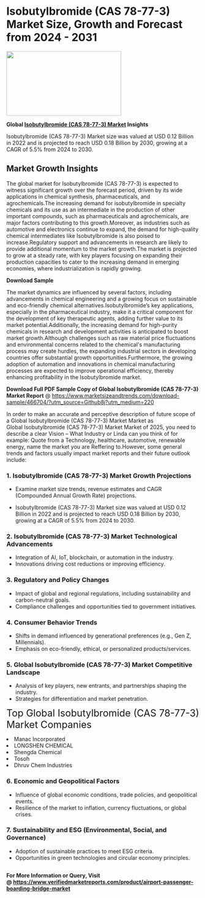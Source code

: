 <H1>Isobutylbromide (CAS 78-77-3) Market Size, Growth and Forecast from 2024 - 2031</H1><img class="aligncenter size-medium wp-image-584254" src="https://thirdeyenews.in/wp-content/uploads/2024/09/Global-Market-Research-300x168.jpeg" alt="" width="300" height="168" /><p><strong>Global&nbsp;<a href="https://www.marketsizeandtrends.com/download-sample/466704/?utm_source=Github8j?utm_medium=220">Isobutylbromide (CAS 78-77-3) Market</a> Insights</strong></p><p>Isobutylbromide (CAS 78-77-3) Market size was valued at USD 0.12 Billion in 2022 and is projected to reach USD 0.18 Billion by 2030, growing at a CAGR of 5.5% from 2024 to 2030.</p><p><h2>Market Growth Insights</h2> <p>The global market for Isobutylbromide (CAS 78-77-3) is expected to witness significant growth over the forecast period, driven by its wide applications in chemical synthesis, pharmaceuticals, and agrochemicals.The increasing demand for isobutylbromide in specialty chemicals and its use as an intermediate in the production of other important compounds, such as pharmaceuticals and agrochemicals, are major factors contributing to this growth.Moreover, as industries such as automotive and electronics continue to expand, the demand for high-quality chemical intermediates like Isobutylbromide is also poised to increase.Regulatory support and advancements in research are likely to provide additional momentum to the market growth.The market is projected to grow at a steady rate, with key players focusing on expanding their production capacities to cater to the increasing demand in emerging economies, where industrialization is rapidly growing.</p> <p><strong>Download Sample</strong></p> <p>The market dynamics are influenced by several factors, including advancements in chemical engineering and a growing focus on sustainable and eco-friendly chemical alternatives.Isobutylbromide’s key applications, especially in the pharmaceutical industry, make it a critical component for the development of key therapeutic agents, adding further value to its market potential.Additionally, the increasing demand for high-purity chemicals in research and development activities is anticipated to boost market growth.Although challenges such as raw material price fluctuations and environmental concerns related to the chemical's manufacturing process may create hurdles, the expanding industrial sectors in developing countries offer substantial growth opportunities.Furthermore, the growing adoption of automation and innovations in chemical manufacturing processes are expected to improve operational efficiency, thereby enhancing profitability in the Isobutylbromide market.<p><span class=""><strong>Download Full PDF Sample Copy of Global Isobutylbromide (CAS 78-77-3) Market Report</strong> @ <a href="https://www.marketsizeandtrends.com/download-sample/466704/?utm_source=Github8j?utm_medium=220" target="_blank">https://www.marketsizeandtrends.com/download-sample/466704/?utm_source=Github8j?utm_medium=220</a></span></p><p>In order to make an accurate and perceptive description of future scope of a Global&nbsp;Isobutylbromide (CAS 78-77-3) Market Market as Global&nbsp;Isobutylbromide (CAS 78-77-3) Market Market of 2025, you need to describe a clear Vision &ndash; What Industry or Linda can you think of for example: Quote from a Technology, healthcare, automotive, renewable energy, name the market you are Reffering to.However, some general trends and factors usually impact market reports and their future outlook include:</p><h3>1.&nbsp;<strong>Isobutylbromide (CAS 78-77-3) Market Growth Projections</strong></h3><ul><li>Examine market size trends, revenue estimates and CAGR (Compounded Annual Growth Rate) projections.</li><li><p>Isobutylbromide (CAS 78-77-3) Market size was valued at USD 0.12 Billion in 2022 and is projected to reach USD 0.18 Billion by 2030, growing at a CAGR of 5.5% from 2024 to 2030.</p></li></ul><h3>2.&nbsp;<strong>Isobutylbromide (CAS 78-77-3) Market Technological Advancements</strong></h3><ul><li>Integration of AI, IoT, blockchain, or automation in the industry.</li><li>Innovations driving cost reductions or improving efficiency.</li></ul><h3>3.&nbsp;<strong>Regulatory and Policy Changes</strong></h3><ul><li>Impact of global and regional regulations, including sustainability and carbon-neutral goals.</li><li>Compliance challenges and opportunities tied to government initiatives.</li></ul><h3>4.&nbsp;<strong>Consumer Behavior Trends</strong></h3><ul><li>Shifts in demand influenced by generational preferences (e.g., Gen Z, Millennials).</li><li>Emphasis on eco-friendly, ethical, or personalized products/services.</li></ul><h3>5.&nbsp;<strong>Global Isobutylbromide (CAS 78-77-3) Market Competitive Landscape</strong></h3><ul><li>Analysis of key players, new entrants, and partnerships shaping the industry.</li><li>Strategies for differentiation and market penetration.</li></ul><p data-pm-slice="1 1 []"><span style="color: inherit; font-family: inherit; font-size: 25px;">Top Global Isobutylbromide (CAS 78-77-3) Market Companies</span></p><div class="" data-test-id=""><p><li>Manac Incorporated</li><li> LONGSHEN CHEMICAL</li><li> Shengda Chemical</li><li> Tosoh</li><li> Dhruv Chem Industries</li></p></div><h3>6.&nbsp;<strong>Economic and Geopolitical Factors</strong></h3><ul><li>Influence of global economic conditions, trade policies, and geopolitical events.</li><li>Resilience of the market to inflation, currency fluctuations, or global crises.</li></ul><h3>7.&nbsp;<strong>Sustainability and ESG (Environmental, Social, and Governance)</strong></h3><ul><li>Adoption of sustainable practices to meet ESG criteria.</li><li>Opportunities in green technologies and circular economy principles.</li></ul><h2><strong style="font-size: 14px;">For More Information or Query, Visit @&nbsp;</strong><a style="background-color: #ffffff; font-size: 14px;" href="https://www.marketsizeandtrends.com/report/isobutylbromide-cas-78-77-3-market/" target="_blank">https://www.verifiedmarketreports.com/product/airport-passenger-boarding-bridge-market</a></h2>